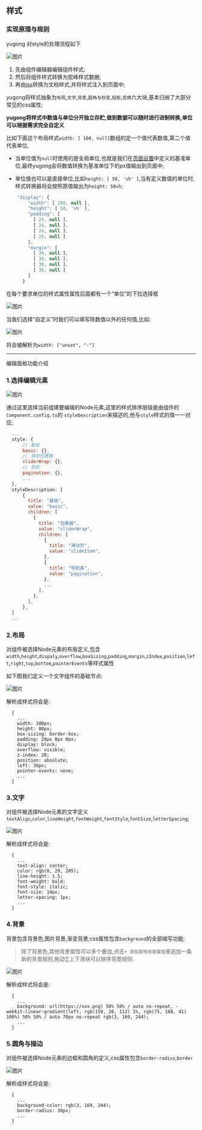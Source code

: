 ## 样式

### 实现原理与规则

yugong 对style的处理流程如下

![图片](./style.drawio.svg)

1. 先由组件编辑器编辑组件样式;
2. 然后将组件样式转换为驼峰样式数据;
3. 再由[jss](https://cssinjs.org)转换为文档样式,并将样式注入到页面中;

yugong将样式抽象为`布局`,`文字`,`背景`,`圆角与秒变`,`投影`,`变换`六大块,基本归纳了大部分常见的css属性;

**yugong将样式中数值与单位分开独立存贮,做到数据可以随时进行进制转换,单位可以根据需求完全自定义**

比如下面这个布局样式`width: [ 100, null]`数组的定一个值代表数值,第二个值代表单位,
- 当单位值为`null`时使用的是全局单位,也就是我们在[页面设置](./../page/README.md)中定义的基准单位,最终yugong会将数值转换为基准单位下的px值输出到页面中;
  
- 单位值也可以是直接单位,比如`height: [ 50, 'vh' ]`,当有定义数值的单位时,样式转换器将会按照原值输出为`height: 50vh`;

```javascript
    "display": {
        "width": [ 100, null ],
        "height": [ 50, 'vh' ],
        "padding": [
          [ 24, null ],
          [ 24, null ],
          [ 24, null ],
          [ 24, null ]
        ],
        "margin": [
          [ 30, null ],
          [ 30, null ],
          [ 30, null ],
          [ 30, null ]
        ]
      }
```

在每个要求单位的样式属性属性后面都有一个“单位”的下拉选择框

![图片](./styleunit.png)

当我们选择“自定义”时我们可以填写除数值以外的任何值,比如:

![图片](./unit.png)

将会被解析为`width: ["unset", "-"]`

---

编辑面板功能介绍

### 1.选择编辑元素

![图片](./filter.png)

通过这里选择当前组建要编辑的Node元素,这里的样式排序层级是由组件的`Component.config.ts`的 `styleDescription`来描述的,他与`style`样式的值一一对应;

```javascript
  ...
  style: {
      // 基础
      basic: {},
      // 滑动包裹器
      sliderWrap: {},
      // 导航
      pagination: {},
      ...
  },
  styleDescription: [
      {
        title: "基础",
        value: "basic",
        children: [
          {
            title: "包裹器",
            value: "sliderWrap",
            children: [
              {
                title: "滑动页",
                value: "slideItem",
              },
              {
                title: "导航条",
                value: "pagination",
              },
              ...
            ],
          },
        ],
      },
  ]
  ...
```

### 2.布局

对组件被选择Node元素的布局定义,包含`width`,`height`,`dispaly`,`overflow`,`boxSizing`,`padding`,`margin`,`zIndex`,`position`,`left`,`right`,`top`,`bottom`,`pointerEvents`等样式属性

如下图我们定义一个文字组件的基础节点:

![图片](./layout.png)

解析成样式将会是:

```
  {
    ...
    width: 100px;
    height: 80px;
    box-sizing: border-box;
    padding: 20px 0px 0px;
    display: block;
    overflow: visible;
    z-index: 20;
    position: absolute;
    left: 30px;
    pointer-events: none;
    ...
  }
```

### 3.文字

对组件被选择Node元素的文字定义`textAlign`,`color`,`lineHeight`,`fontWeight`,`fontStyle`,`fontSize`,`letterSpacing`;

![图片](./font.png)

解析成样式将会是:

```
  {
    ...
    text-align: center;
    color: rgb(0, 29, 205);
    line-height: 1.5;
    font-weight: bold;
    font-style: italic;
    font-size: 14px;
    letter-spacing: 1px;
    ...
  }
```

### 4.背景

背景包含背景色,图片背景,渐变背景;css属性包含`background`的全部缩写功能;

> 除了背景色,其他背景属性可以多个叠加,点击`+ 添加其他背景属性`来追加一条新的背景规则,拖动↕️上下滑块可以排序背景规则.

![图片](./background.png)

解析成样式将会是:

```
  {
    ...
    background: url(https://xxx.png) 50% 50% / auto no-repeat, -webkit-linear-gradient(left, rgb(159, 20, 112) 1%, rgb(75, 188, 41) 100%) 50% 50% / auto 70px no-repeat rgb(3, 169, 244);
    ...
  }
```

### 5.圆角与描边

对组件被选择Node元素的边框和圆角的定义,css属性包含`border-radius`,`border`

![图片](./border.png)

解析成样式将会是:

```
  {
    ...
    background-color: rgb(3, 169, 244);
    border-radius: 30px;
    ...
  }
```